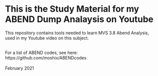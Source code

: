 <h1>This is the Study Material for my ABEND Dump Analaysis on Youtube</h1>

This repository contains tools needed to learn MVS 3.8 Abend Analysis, used in my Youtube video on this subject. 

<br>
For a list of ABEND codes, see here: https://github.com/moshix/ABENDcodes
<br><br>
February 2021
